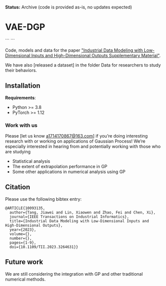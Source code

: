 **Status:** Archive (code is provided as-is, no updates expected)

# VAE-DGP
<div id="html-content"></div>
```
<script>
document.addEventListener("DOMContentLoaded", function() {
  var htmlContentDiv = document.getElementById("html-content");
  var iframe = document.createElement("iframe");
  iframe.setAttribute("src", "https://liange235.github.io/Intermediate-results/1D.html");
  iframe.setAttribute("frameborder", "0");
  iframe.setAttribute("width", "100%");
  iframe.setAttribute("height", "400px");
  htmlContentDiv.appendChild(iframe);
});
</script>
```
<!-- [![开始按钮](https://liange235.github.io/Intermediate-results/preview.jpg)](https://liange235.github.io/Intermediate-results/1D.html) -->

Code, models and data for the paper ["Industrial Data Modeling with Low-Dimensional Inputs and High-Dimensional Outputs
Supplementary Material"](https://ieeexplore.ieee.org/document/10093135).

We have also [released a dataset] in the folder Data for researchers to study their behaviors.

## Installation

**Requirements**:
- Python >= 3.8
- PyTorch >= 1.12

### Work with us

Please [let us know a1714170867@163.com] if you’re doing interesting research with or working on applications of Gaussian Process!  We’re especially interested in hearing from and potentially working with those who are studying
- Statistical analysis
- The extent of extrapolation performance in GP
- Some other applications in numerical analysis using GP

## Citation

Please use the following bibtex entry:
```
@ARTICLE{10093135,
  author={Tang, Jiawei and Lin, Xiaowen and Zhao, Fei and Chen, Xi},
  journal={IEEE Transactions on Industrial Informatics}, 
  title={Industrial Data Modeling with Low-Dimensional Inputs and High-Dimensional Outputs}, 
  year={2023},
  volume={},
  number={},
  pages={1-9},
  doi={10.1109/TII.2023.3264631}}
```

## Future work

We are still considering the integration with GP and other traditional numerical methods.

